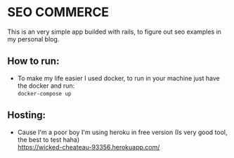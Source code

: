 # SEO COMMERCE

This is an very simple app builded with rails, to figure out seo examples in my personal blog.

## How to run:
- To make my life easier I used docker, to run in your machine just have the docker and run: <br>
  `docker-compose up`

## Hosting:
- Cause I'm a poor boy I'm using heroku in free version (Is very good tool, the best to test haha) <br>
  https://wicked-cheateau-93356.herokuapp.com/